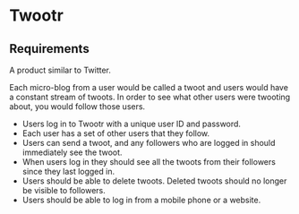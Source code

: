 # Twootr

## Requirements

A product similar to Twitter.

Each micro-blog from a user would be called a twoot and users would have a constant stream of twoots. In order to see what other users were twooting about, you would follow those users.

- Users log in to Twootr with a unique user ID and password.
- Each user has a set of other users that they follow.
- Users can send a twoot, and any followers who are logged in should immediately see the twoot.
- When users log in they should see all the twoots from their followers since they last logged in.
- Users should be able to delete twoots. Deleted twoots should no longer be visible to followers.
- Users should be able to log in from a mobile phone or a website.



